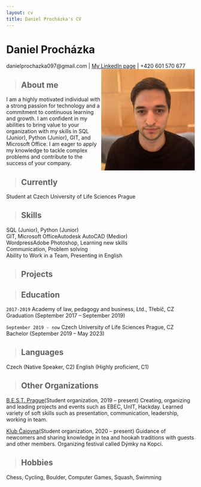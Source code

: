 ```yaml
---
layout: cv
title: Daniel Procházka's CV
---
```

# Daniel Procházka

<div id="webaddress">
danielprochazka097@gmail.com
| <a href="https://www.linkedin.com/in/daniel-procházka-450a5722a/">My LinkedIn page</a>
    | +420 601 570 677
</div>

<img src="images\Dan CV web.jpg" align="right">

> ## About me

I am a highly motivated individual with a strong passion
for technology and a commitment to continuous learning and growth.
I am confident in my abilities to bring value to your organization
with my skills in SQL (Junior), Python (Junior), GIT, and Microsoft Office.
I am eager to apply my knowledge to tackle complex problems and contribute
to the success of your company.

> ## Currently

Student at Czech University of Life Sciences Prague

> ## Skills
SQL (Junior), Python (Junior)\
GIT, Microsoft OfficeAutodesk AutoCAD (Medior)\
WordpressAdobe Photoshop, Learning new skills\
Communication, Problem solving\
Ability to Work in a Team, Presenting in English

> ## Projects




> ## Education

`2017-2019`
Academy of law, pedagogy and business, Ltd., Třebíč, CZ
Graduation (September 2017 – September 2019)

`September 2019 - now`
Czech University of Life Sciences Prague, CZ
Bachelor (September 2019 – May 2023)

> ## Languages
Czech (Native Speaker, C2)
English (Highly proficient, C1)
	
> ## Other Organizations

[B.E.S.T. Prague](https://bestprague.cz/)(Student organization, 2019 – present)
    Creating, organizing and leading projects and events such as EBEC, UnIT, Hackday.
    Learned variety of soft skills such as presentation, communication, leadership, working in team.

[Klub Čajovna](https://www.facebook.com/KlubCajovna)(Student organization, 2020 – present)
    Guidance of newcomers and sharing knowledge in tea and hookah traditions with guests and other members.
    Organizing festival called Dýmky na Kopci.

> ## Hobbies
Chess, Cycling, Boulder, Computer Games, Squash, Swimming